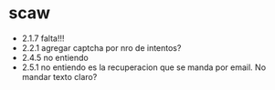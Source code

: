 # scaw

* 2.1.7 falta!!!
* 2.2.1 agregar captcha por nro de intentos?
* 2.4.5 no entiendo
* 2.5.1 no entiendo es la recuperacion que se manda por email. No mandar texto claro?

